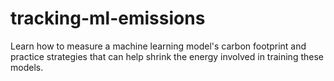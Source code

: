 # tracking-ml-emissions
Learn how to measure a machine learning model's carbon footprint and practice strategies that can help shrink the energy involved in training these models.
